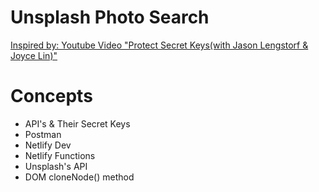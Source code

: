 # Unsplash Photo Search

[Inspired by: Youtube Video "Protect Secret Keys(with Jason Lengstorf & Joyce Lin)" ](https://www.youtube.com/watch?v=55yiBkD88oo)

# Concepts

- API's & Their Secret Keys
- Postman
- Netlify Dev
- Netlify Functions
- Unsplash's API
- DOM cloneNode() method

